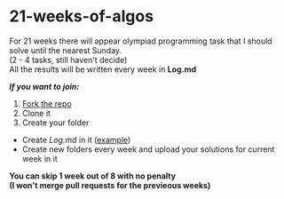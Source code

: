 # 21-weeks-of-algos
For 21 weeks there will appear olympiad programming task that I should solve until the nearest Sunday.  
(2 - 4 tasks, still haven't decide)  
All the results will be written every week in **Log.md**  
  
***If you want to join:***
1. [Fork the repo](https://guides.github.com/activities/forking/)
2. Clone it
3. Create your folder
  * Create *Log.md* in it ([example](https://github.com/pskliff/21-weeks-of-algos/blob/master/pskliff/Log.md))
  * Create new folders every week and upload your solutions for current week in it  
  

**You can skip 1 week out of 8 with no penalty**  
**(I won't merge pull requests for the previeous weeks)**
  
